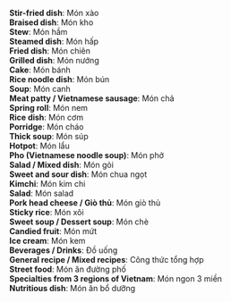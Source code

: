 

**Stir-fried dish**: Món xào  
**Braised dish**: Món kho  
**Stew**: Món hầm  
**Steamed dish**: Món hấp  
**Fried dish**: Món chiên  
**Grilled dish**: Món nướng  
**Cake**: Món bánh  
**Rice noodle dish**: Món bún  
**Soup**: Món canh  
**Meat patty / Vietnamese sausage**: Món chả  
**Spring roll**: Món nem  
**Rice dish**: Món cơm  
**Porridge**: Món cháo  
**Thick soup**: Món súp  
**Hotpot**: Món lẩu  
**Pho (Vietnamese noodle soup)**: Món phở  
**Salad / Mixed dish**: Món gỏi  
**Sweet and sour dish**: Món chua ngọt  
**Kimchi**: Món kim chi  
**Salad**: Món salad  
**Pork head cheese / Giò thủ**: Món giò thủ  
**Sticky rice**: Món xôi  
**Sweet soup / Dessert soup**: Món chè  
**Candied fruit**: Món mứt  
**Ice cream**: Món kem  
**Beverages / Drinks**: Đồ uống  
**General recipe / Mixed recipes**: Công thức tổng hợp  
**Street food**: Món ăn đường phố  
**Specialties from 3 regions of Vietnam**: Món ngon 3 miền  
**Nutritious dish**: Món ăn bổ dưỡng  